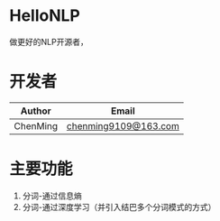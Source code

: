
# HelloNLP 
做更好的NLP开源者，


# 开发者 
| Author | Email | 
| ----- | ------ | 
| ChenMing | chenming9109@163.com |


# 主要功能 
1. 分词-通过信息熵
2. 分词-通过深度学习（并引入结巴多个分词模式的方式）



